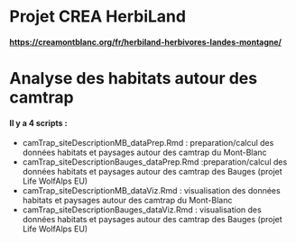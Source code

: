 # Projet CREA HerbiLand
#### https://creamontblanc.org/fr/herbiland-herbivores-landes-montagne/
# Analyse des habitats autour des camtrap

#### Il y a 4 scripts : 

* camTrap_siteDescriptionMB_dataPrep.Rmd : preparation/calcul des données habitats et paysages autour des camtrap du Mont-Blanc
* camTrap_siteDescriptionBauges_dataPrep.Rmd :preparation/calcul des données habitats et paysages autour des camtrap des Bauges (projet Life WolfAlps EU)
* camTrap_siteDescriptionMB_dataViz.Rmd : visualisation des données habitats et paysages autour des camtrap du Mont-Blanc
* camTrap_siteDescriptionBauges_dataViz.Rmd : visualisation des données habitats et paysages autour des camtrap des Bauges (projet Life WolfAlps EU)

